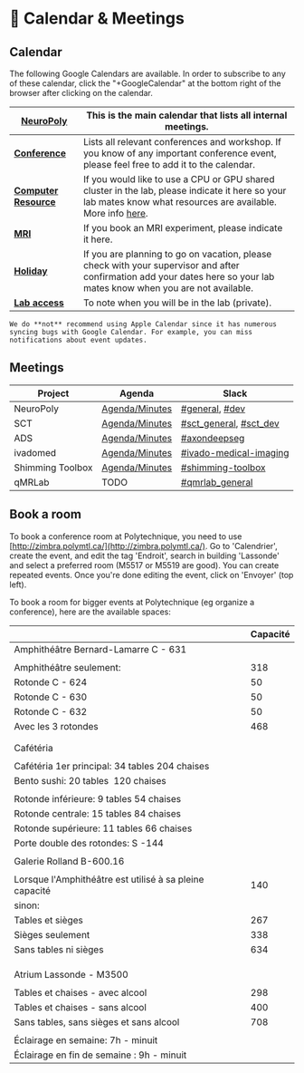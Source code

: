 # <span>📅</span> Calendar & Meetings

## Calendar

The following Google Calendars are available. In order to subscribe to any of these calendar, click the "+GoogleCalendar" at the bottom right of the browser after clicking on the calendar.

| [**NeuroPoly**](https://calendar.google.com/calendar/embed?src=h4tfirrturtt83oamhht396uv8%40group.calendar.google.com&ctz=America%2FToronto) | This is the main calendar that lists all internal meetings. | 
| --- | --- |
| [**Conference**](https://calendar.google.com/calendar/embed?src=min92rurvg89o5bci90qs5iqc0%40group.calendar.google.com&ctz=America%2FToronto) | Lists all relevant conferences and workshop. If you know of any important conference event, please feel free to add it to the calendar. |
| [**Computer Resource**](https://calendar.google.com/calendar/embed?src=4mg6bgd9pv55thf9486t2miht8%40group.calendar.google.com&ctz=America%2FToronto) | If you would like to use a CPU or GPU shared cluster in the lab, please indicate it here so your lab mates know what resources are available. More info [here](https://intranet.neuro.polymtl.ca/computing-resources/computing-resources-neuropoly#computingprogramming_stations). |
| [**MRI**](https://calendar.google.com/calendar/embed?src=k4moiei5d2lh84iokouk6lt84o%40group.calendar.google.com&ctz=America%2FToronto) | If you book an MRI experiment, please indicate it here. |
| [**Holiday**](https://calendar.google.com/calendar/embed?src=qtrbj6k5msf69q65gtiv0fnogc%40group.calendar.google.com&ctz=America%2FToronto) | If you are planning to go on vacation, please check with your supervisor and after confirmation add your dates here so your lab mates know when you are not available. |
| [**Lab access**](https://calendar.google.com/calendar/embed?src=f6jauphqn3nfqdb8ghaomgl7k0%40group.calendar.google.com&ctz=America%2FToronto) | To note when you will be in the lab (private). |

```{warning}
We do **not** recommend using Apple Calendar since it has numerous syncing bugs with Google Calendar. For example, you can miss notifications about event updates.
```

## Meetings

| Project | Agenda | Slack |
| ------- | ------ | ----- |
| NeuroPoly | [Agenda​/Minutes](https://docs.google.com/document/d/1yCsdUsbBZkHjDcf86_kN2ivh9G86B_VqnJ-dW5ZT4FM/edit#heading=h.vf0bbedsu4ln) | [#general](https://neuropoly.slack.com/archives/C034UD4QW), [#dev](https://neuropoly.slack.com/archives/C01TA54MW72) |
| SCT | ​[Agenda/Minutes](https://docs.google.com/document/d/1ItApJQfajO2lRzOU2yenWbeRg6alfsdut3J4AVVdo78/edit#heading=h.hy6n5q7hqlg0) | [#sct_general](https://neuropoly.slack.com/archives/CB27THD2T), [#sct_dev](https://neuropoly.slack.com/archives/CAW9X21D5) |
| ADS | [Agenda/Minutes](https://docs.google.com/document/d/1C-72TFgG_tn4FDEQCjoecS4SloS__eQtNuYs-xOcKxQ/edit) | [#axondeepseg](https://neuropoly.slack.com/archives/CB0KLDR09) |	
| ivadomed | [Agenda/Minutes](https://docs.google.com/document/d/19mEHKOZKFdprb3UPQYxmfO46mn0bPQfOgE-WPdeF7AQ/edit#) | [#ivado-medical-imaging](https://neuropoly.slack.com/archives/C8JM2P004) |
| Shimming Toolbox | [Agenda/Minutes](https://docs.google.com/document/d/1CKpGLPcQ133hNdVa-Hzk5AINkJiQ13-uBEiDogpE8sg/edit#) | [#shimming-toolbox​](https://neuropoly.slack.com/archives/CQXMSG4UU) |
| qMRLab | TODO | [#qmrlab_general](https://neuropoly.slack.com/archives/C72MGA2RW) |


## Book a room

To book a conference room at Polytechnique, you need to use [http://zimbra.polymtl.ca/](http://zimbra.polymtl.ca/). Go to 'Calendrier', create the event, and edit the tag 'Endroit', search in building 'Lassonde' and select a preferred room (M5517 or M5519 are good). You can create repeated events. Once you're done editing the event, click on 'Envoyer' (top left).

To book a room for bigger events at Polytechnique (eg organize a conference), here are the available spaces:

|                                                         | Capacité |
| ------------------------------------------------------- | -------- |
| Amphithéâtre Bernard-Lamarre C - 631                    |          |
|                                                         |          |
| Amphithéâtre seulement:                                 | 318      |
| Rotonde C - 624                                         | 50       |
| Rotonde C - 630                                         | 50       |
| Rotonde C - 632                                         | 50       |
| Avec les 3 rotondes                                     | 468      |
|                                                         |          |
|                                                         |          |
| Cafétéria                                               |          |
|                                                         |          |
| Cafétéria 1er principal: 34 tables 204 chaises          |          |
| Bento sushi: 20 tables  120 chaises                     |          |
|                                                         |          |
| Rotonde inférieure: 9 tables 54 chaises                 |          |
| Rotonde centrale: 15 tables 84 chaises                  |          |
| Rotonde supérieure: 11 tables 66 chaises                |          |
| Porte double des rotondes: S -144                       |          |
|                                                         |          |
| Galerie Rolland B-600.16                                |          |
|                                                         |          |
| Lorsque l'Amphithéâtre est utilisé à sa pleine capacité | 140      |
| sinon:                                                  |          |
| Tables et sièges                                        | 267      |
| Sièges seulement                                        | 338      |
| Sans tables ni sièges                                   | 634      |
|                                                         |          |
|                                                         |          |
|                                                         |          |
| Atrium Lassonde - M3500                                 |          |
|                                                         |          |
| Tables et chaises - avec alcool                         | 298      |
| Tables et chaises - sans alcool                         | 400      |
| Sans tables, sans sièges et sans alcool                 | 708      |
|                                                         |          |
| Éclairage en semaine: 7h - minuit                       |          |
| Éclairage en fin de semaine : 9h - minuit               |          |

